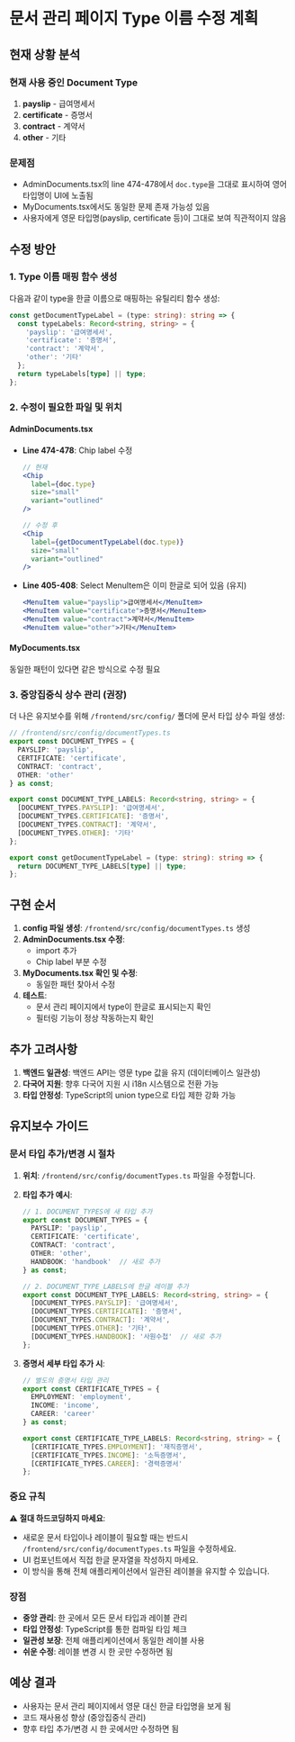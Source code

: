 # 문서 관리 페이지 Type 이름 수정 계획

## 현재 상황 분석

### 현재 사용 중인 Document Type
1. **payslip** - 급여명세서
2. **certificate** - 증명서
3. **contract** - 계약서
4. **other** - 기타

### 문제점
- AdminDocuments.tsx의 line 474-478에서 `doc.type`을 그대로 표시하여 영어 타입명이 UI에 노출됨
- MyDocuments.tsx에서도 동일한 문제 존재 가능성 있음
- 사용자에게 영문 타입명(payslip, certificate 등)이 그대로 보여 직관적이지 않음

## 수정 방안

### 1. Type 이름 매핑 함수 생성
다음과 같이 type을 한글 이름으로 매핑하는 유틸리티 함수 생성:

```typescript
const getDocumentTypeLabel = (type: string): string => {
  const typeLabels: Record<string, string> = {
    'payslip': '급여명세서',
    'certificate': '증명서',
    'contract': '계약서',
    'other': '기타'
  };
  return typeLabels[type] || type;
};
```

### 2. 수정이 필요한 파일 및 위치

#### AdminDocuments.tsx
- **Line 474-478**: Chip label 수정
  ```jsx
  // 현재
  <Chip 
    label={doc.type} 
    size="small" 
    variant="outlined"
  />
  
  // 수정 후
  <Chip 
    label={getDocumentTypeLabel(doc.type)} 
    size="small" 
    variant="outlined"
  />
  ```

- **Line 405-408**: Select MenuItem은 이미 한글로 되어 있음 (유지)
  ```jsx
  <MenuItem value="payslip">급여명세서</MenuItem>
  <MenuItem value="certificate">증명서</MenuItem>
  <MenuItem value="contract">계약서</MenuItem>
  <MenuItem value="other">기타</MenuItem>
  ```

#### MyDocuments.tsx
동일한 패턴이 있다면 같은 방식으로 수정 필요

### 3. 중앙집중식 상수 관리 (권장)
더 나은 유지보수를 위해 `/frontend/src/config/` 폴더에 문서 타입 상수 파일 생성:

```typescript
// /frontend/src/config/documentTypes.ts
export const DOCUMENT_TYPES = {
  PAYSLIP: 'payslip',
  CERTIFICATE: 'certificate',
  CONTRACT: 'contract',
  OTHER: 'other'
} as const;

export const DOCUMENT_TYPE_LABELS: Record<string, string> = {
  [DOCUMENT_TYPES.PAYSLIP]: '급여명세서',
  [DOCUMENT_TYPES.CERTIFICATE]: '증명서',
  [DOCUMENT_TYPES.CONTRACT]: '계약서',
  [DOCUMENT_TYPES.OTHER]: '기타'
};

export const getDocumentTypeLabel = (type: string): string => {
  return DOCUMENT_TYPE_LABELS[type] || type;
};
```

## 구현 순서

1. **config 파일 생성**: `/frontend/src/config/documentTypes.ts` 생성
2. **AdminDocuments.tsx 수정**: 
   - import 추가
   - Chip label 부분 수정
3. **MyDocuments.tsx 확인 및 수정**: 
   - 동일한 패턴 찾아서 수정
4. **테스트**: 
   - 문서 관리 페이지에서 type이 한글로 표시되는지 확인
   - 필터링 기능이 정상 작동하는지 확인

## 추가 고려사항

1. **백엔드 일관성**: 백엔드 API는 영문 type 값을 유지 (데이터베이스 일관성)
2. **다국어 지원**: 향후 다국어 지원 시 i18n 시스템으로 전환 가능
3. **타입 안정성**: TypeScript의 union type으로 타입 제한 강화 가능

## 유지보수 가이드

### 문서 타입 추가/변경 시 절차

1. **위치**: `/frontend/src/config/documentTypes.ts` 파일을 수정합니다.
2. **타입 추가 예시**:
   ```typescript
   // 1. DOCUMENT_TYPES에 새 타입 추가
   export const DOCUMENT_TYPES = {
     PAYSLIP: 'payslip',
     CERTIFICATE: 'certificate',
     CONTRACT: 'contract',
     OTHER: 'other',
     HANDBOOK: 'handbook'  // 새로 추가
   } as const;

   // 2. DOCUMENT_TYPE_LABELS에 한글 레이블 추가
   export const DOCUMENT_TYPE_LABELS: Record<string, string> = {
     [DOCUMENT_TYPES.PAYSLIP]: '급여명세서',
     [DOCUMENT_TYPES.CERTIFICATE]: '증명서',
     [DOCUMENT_TYPES.CONTRACT]: '계약서',
     [DOCUMENT_TYPES.OTHER]: '기타',
     [DOCUMENT_TYPES.HANDBOOK]: '사원수첩'  // 새로 추가
   };
   ```

3. **증명서 세부 타입 추가 시**:
   ```typescript
   // 별도의 증명서 타입 관리
   export const CERTIFICATE_TYPES = {
     EMPLOYMENT: 'employment',
     INCOME: 'income',
     CAREER: 'career'
   } as const;

   export const CERTIFICATE_TYPE_LABELS: Record<string, string> = {
     [CERTIFICATE_TYPES.EMPLOYMENT]: '재직증명서',
     [CERTIFICATE_TYPES.INCOME]: '소득증명서',
     [CERTIFICATE_TYPES.CAREER]: '경력증명서'
   };
   ```

### 중요 규칙

⚠️ **절대 하드코딩하지 마세요**: 
- 새로운 문서 타입이나 레이블이 필요할 때는 반드시 `/frontend/src/config/documentTypes.ts` 파일을 수정하세요.
- UI 컴포넌트에서 직접 한글 문자열을 작성하지 마세요.
- 이 방식을 통해 전체 애플리케이션에서 일관된 레이블을 유지할 수 있습니다.

### 장점
- **중앙 관리**: 한 곳에서 모든 문서 타입과 레이블 관리
- **타입 안정성**: TypeScript를 통한 컴파일 타임 체크
- **일관성 보장**: 전체 애플리케이션에서 동일한 레이블 사용
- **쉬운 수정**: 레이블 변경 시 한 곳만 수정하면 됨

## 예상 결과

- 사용자는 문서 관리 페이지에서 영문 대신 한글 타입명을 보게 됨
- 코드 재사용성 향상 (중앙집중식 관리)
- 향후 타입 추가/변경 시 한 곳에서만 수정하면 됨
